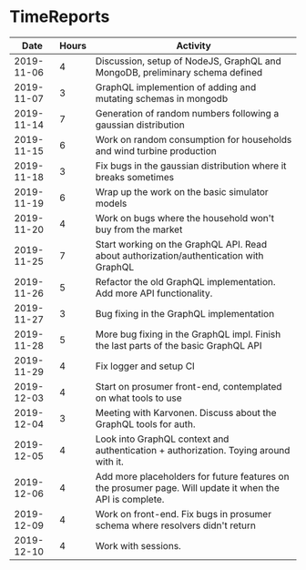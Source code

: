 # TimeReports

| Date  |      Hours    | Activity                                       |
| ----------- | ------- |------------------------------------------------
| 2019-11-06 | 4 |  Discussion, setup of NodeJS, GraphQL and MongoDB, preliminary schema defined |
| 2019-11-07 | 3 | GraphQL implemention of adding and mutating schemas in mongodb |
| 2019-11-14 | 7 | Generation of random numbers following a gaussian distribution |
| 2019-11-15 | 6 | Work on random consumption for households and wind turbine production |
| 2019-11-18 | 3 | Fix bugs in the gaussian distribution where it breaks sometimes |
| 2019-11-19 | 6 | Wrap up the work on the basic simulator models |
| 2019-11-20 | 4 | Work on bugs where the household won't buy from the market |
| 2019-11-25 | 7 | Start working on the GraphQL API. Read about authorization/authentication with GraphQL |
| 2019-11-26 | 5 | Refactor the old GraphQL implementation. Add more API functionality. |
| 2019-11-27 | 3 | Bug fixing in the GraphQL implementation |
| 2019-11-28 | 5 | More bug fixing in the GraphQL impl. Finish the last parts of the basic GraphQL API |
| 2019-11-29 | 4 | Fix logger and setup CI |
| 2019-12-03 | 4 | Start on prosumer front-end, contemplated on what tools to use |
| 2019-12-04 | 3 | Meeting with Karvonen. Discuss about the GraphQL tools for auth. |
| 2019-12-05 | 4 | Look into GraphQL context and authentication + authorization. Toying around with it. |
| 2019-12-06 | 4 | Add more placeholders for future features on the prosumer page. Will update it when the API is complete.|
| 2019-12-09 | 4 | Work on front-end. Fix bugs in prosumer schema where resolvers didn't return |
| 2019-12-10 | 4 | Work with sessions. |
